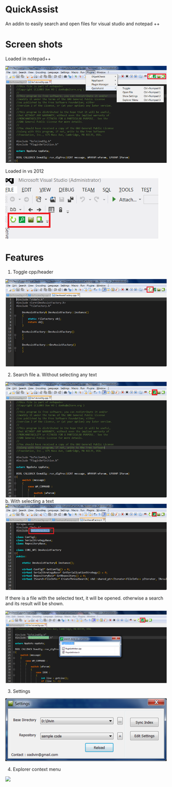 # QuickAssist
An addin to easily search and open files for visual studio and notepad ++

# Screen shots
Loaded in notepad++

<div style="img-align:center"><img src ="Docs/screenshots/NPP_1.png" /></div>

Loaded in vs 2012

<div style="img-align:center"><img src ="Docs/screenshots/VS_GUI.png" /></div>

# Features
1. Toggle cpp/header
<div style="img-align:center"><img src ="Docs/screenshots/Toggle.gif" /></div>

2. Search file
  a. Without selecting any text
<div style="img-align:center"><img src ="Docs/screenshots/FileOpen.gif" /></div>
  b. With selecting a text
<div style="img-align:center"><img src ="Docs/screenshots/select_open.gif" /></div>

If there is a file with the selected text, it will be opened. otherwise a search and its result will be shown.

![ScreenShot](Docs/screenshots/NPP_selected.png)

3. Settings

![ScreenShot](Docs/screenshots/settings.png)

4. Explorer context menu

<div style="img-align:center"><img src ="Docs/screenshots/NPP_CONTEXT_11.gif" /></div>
